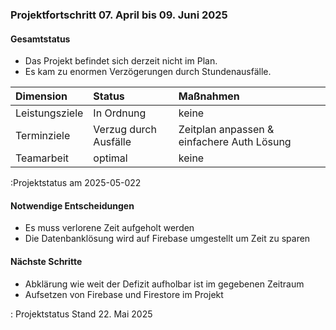 ### Projektfortschritt 07. April bis 09. Juni 2025

#### Gesamtstatus

* Das Projekt befindet sich derzeit nicht im Plan.
* Es kam zu enormen Verzögerungen durch Stundenausfälle.


| Dimension           | Status            |  Maßnahmen             |
|:--------------------|:------------------|:-----------------------|
| Leistungsziele      | In Ordnung        | keine                  |
| Terminziele         | Verzug durch Ausfälle | Zeitplan anpassen & einfachere Auth Lösung|
| Teamarbeit | optimal | keine |

:Projektstatus am 2025-05-022

#### Notwendige Entscheidungen

* Es muss verlorene Zeit aufgeholt werden
* Die Datenbanklösung wird auf Firebase umgestellt um Zeit zu sparen

#### Nächste Schritte

* Abklärung wie weit der Defizit aufholbar ist im gegebenen Zeitraum
* Aufsetzen von Firebase und Firestore im Projekt

: Projektstatus Stand 22. Mai 2025


